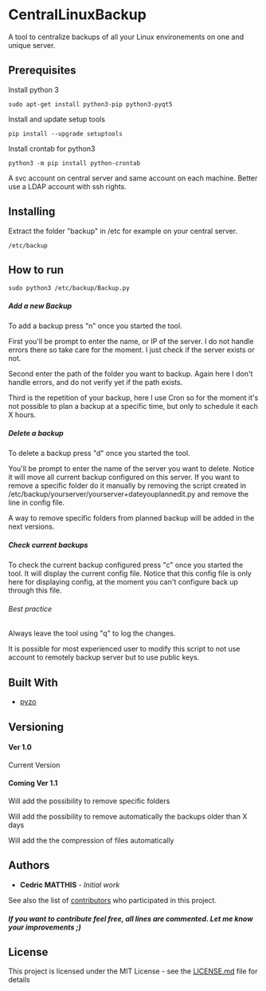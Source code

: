 # CentralLinuxBackup
A tool to centralize backups of all your Linux environements on one and unique server.

## Prerequisites
Install python 3
```
sudo apt-get install python3-pip python3-pyqt5
```
Install and update setup tools
```
pip install --upgrade setuptools
```
Install crontab for python3
```
python3 -m pip install python-crontab
```
A svc account on central server and same account on each machine. Better use a LDAP account with ssh rights.

## Installing

Extract the folder "backup" in /etc for example on your central server.

```
/etc/backup
```

## How to run

```
sudo python3 /etc/backup/Backup.py
```

##### Add a new Backup

To add a backup press "n" once you started the tool. 

First you'll be prompt to enter the name, or IP of the server. I do not handle errors there so take care for the moment. I just check if the server exists or not.

Second enter the path of the folder you want to backup. Again here I don't handle errors, and do not verify yet if the path exists.

Third is the repetition of your backup, here I use Cron so for the moment it's not possible to plan a backup at a specific time, but only to schedule it each X hours.

##### Delete a backup

To delete a backup press "d" once you started the tool.

You'll be prompt to enter the name of the server you want to delete. Notice it will move all current backup configured on this server. If you want to remove a specific folder do it manually by removing the script created in /etc/backup/yourserver/yourserver+dateyouplannedit.py and remove the line in config file.

A way to remove specific folders from planned backup will be added in the next versions.

##### Check current backups

To check the current backup configured press "c" once you started the tool. It will display the current config file. Notice that this config file is only here for displaying config, at the moment you can't configure back up through this file.

###### Best practice

Always leave the tool using "q" to log the changes.

It is possible for most experienced user to modify this script to not use account to remotely backup server but to use public keys.

## Built With

* [pyzo](http://pyzo.org/) 

## Versioning

#### Ver 1.0 

Current Version

#### Coming Ver 1.1 

Will add the possibility to remove specific folders

Will add the possibility to remove automatically the backups older than X days

Will add the the compression of files automatically


## Authors

* **Cedric MATTHIS** - *Initial work* 

See also the list of [contributors](https://github.com/Disthene/CentralLinuxBackup/contributors) who participated in this project.

##### If you want to contribute feel free, all lines are commented. Let me know your improvements ;)

## License

This project is licensed under the MIT License - see the [LICENSE.md](LICENSE.md) file for details

